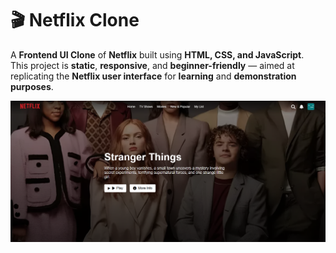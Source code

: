 # 🎬 **Netflix Clone**

A **Frontend UI Clone** of **Netflix** built using **HTML, CSS, and JavaScript**.  
This project is **static**, **responsive**, and **beginner-friendly** — aimed at replicating the **Netflix user interface** for **learning** and **demonstration purposes**.

![image alt](https://github.com/SuddamallaChaitanya/NETFLIX-CLONE/blob/170456048b75c041a76bc62ec56111f7f358fc0a/Screenshot%202025-06-12%20204717.png)
